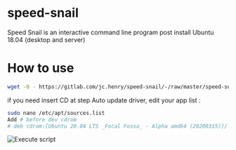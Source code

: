 # speed-snail

Speed Snail is an interactive command line program post install Ubuntu 18.04 (desktop and server)

# How to use 

```bash
wget -O - https://gitlab.com/jc.henry/speed-snail/-/raw/master/speed-snail.sh?inline=false | sudo bash
```

if you need insert CD at step Auto update driver, edit your app list :

```bash
sudo nano /etc/apt/sources.list
Add # before dev cdrom
# deb cdrom:[Ubuntu 20.04 LTS _Focal Fossa_ - Alpha amd64 (20200315)]/ focal main restricted
```

![Execute script](https://gitlab.com/jc.henry/speed-snail/-/raw/master/img/select_prog.png)